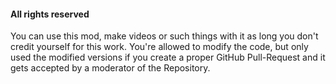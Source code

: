 #### All rights reserved

You can use this mod, make videos or such things with it as long you don't credit yourself for this work. You're allowed to modify the code, but only used the modified versions if you create a proper GitHub Pull-Request and it gets accepted by a moderator of the Repository.